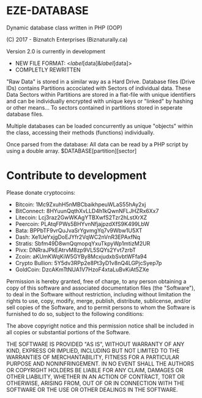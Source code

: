 # EZE-DATABASE

Dynamic database class written in PHP (OOP)

(C) 2017 - Biznatch Enterprises (Biznaturally.ca)

Version 2.0 is currently in development

- NEW FILE FORMAT: <*label*[data]&*label*[data]>
- COMPLETLY REWRITTEN

"Raw Data" is stored in a similar way as a Hard Drive. Database files (Drive IDs) contains Partitions accociated with Sectors of individual data. These Data Sectors within Partitions are stored in a flat-file with unique identifiers and can be individually encrypted with unique keys or "linked" by hashing or other means... To sectors contained in partitions stored in seperate database files.

Multiple databases can be loaded concurrently as unique "objects" within the class, accessing their methods (functions) individually.

Once parsed from the database: All data can be read by a PHP script by using a double array. $DATABASE[partition][sector]

# Contribute to development
Please donate cryptocoins:

- Bitcoin: 1Mc9ZxuhH5nMBCbaikhpeuWLaS55hAy2xj
- BitConnect: 8HYuunQqthXvLLD4h1kQwnNFLJHZRx6Xx7
- Litecoin: Lcj3raz2GwWKAgYTBXwfS2Tzr2hLstXrXZ
- Peercoin: PLAtqFPWs5BHYvnNfjajpzdXfS9K499LbW
- Bata: BPPbTF9vrQuJvaSrYgvmgYq7v9Wbw1U5XT
- Dash: Xe1UeYxjgDoEJYfr2VqWC2nVnR3EPAxfNq
- Stratis: Sbfm49D8wnQqmopqYxuTkpyWp1mtizM2UR
- Pivx: DNRraJPkEAtrvM8zp9VL5SQYs2Yvt7zrbT
- Zcoin: aKUmKWqKiW5GYBy8McxjudxbSvbtWFfa94
- Crypto Bullion: 5Y5dv3RPp2e8Pt3yD1v8nQ4LGPjcSyep7p
- GoldCoin: DzcAKmTtNUA1V7HzoF4xtaLuBvKiAt5ZXe

Permission is hereby granted, free of charge, to any person obtaining a copy
of this software and associated documentation files (the "Software"), to deal
in the Software without restriction, including without limitation the rights
to use, copy, modify, merge, publish, distribute, sublicense, and/or sell
copies of the Software, and to permit persons to whom the Software is
furnished to do so, subject to the following conditions:

The above copyright notice and this permission notice shall be included in all
copies or substantial portions of the Software.

THE SOFTWARE IS PROVIDED "AS IS", WITHOUT WARRANTY OF ANY KIND, EXPRESS OR
IMPLIED, INCLUDING BUT NOT LIMITED TO THE WARRANTIES OF MERCHANTABILITY,
FITNESS FOR A PARTICULAR PURPOSE AND NONINFRINGEMENT. IN NO EVENT SHALL THE
AUTHORS OR COPYRIGHT HOLDERS BE LIABLE FOR ANY CLAIM, DAMAGES OR OTHER
LIABILITY, WHETHER IN AN ACTION OF CONTRACT, TORT OR OTHERWISE, ARISING FROM,
OUT OF OR IN CONNECTION WITH THE SOFTWARE OR THE USE OR OTHER DEALINGS IN THE
SOFTWARE.
